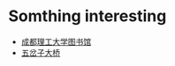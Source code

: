 # Somthing interesting
- [成都理工大学图书馆](https://hu-yuan.github.io/LiGongLibrary/App/)
- [五岔子大桥](https://hu-yuan.github.io/Wuchazi-Bridge/)
